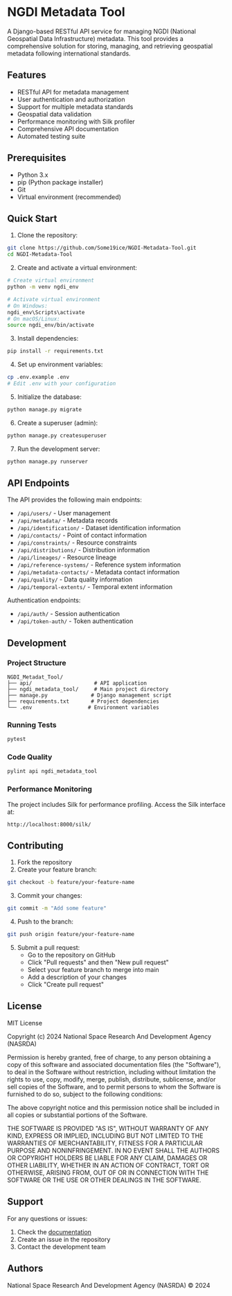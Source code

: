 # NGDI Metadata Tool

A Django-based RESTful API service for managing NGDI (National Geospatial Data Infrastructure) metadata. This tool provides a comprehensive solution for storing, managing, and retrieving geospatial metadata following international standards.

## Features

- RESTful API for metadata management
- User authentication and authorization
- Support for multiple metadata standards
- Geospatial data validation
- Performance monitoring with Silk profiler
- Comprehensive API documentation
- Automated testing suite

## Prerequisites

- Python 3.x
- pip (Python package installer)
- Git
- Virtual environment (recommended)

## Quick Start

1. Clone the repository:
```bash
git clone https://github.com/Some19ice/NGDI-Metadata-Tool.git
cd NGDI-Metadata-Tool
```

2. Create and activate a virtual environment:
```bash
# Create virtual environment
python -m venv ngdi_env

# Activate virtual environment
# On Windows:
ngdi_env\Scripts\activate
# On macOS/Linux:
source ngdi_env/bin/activate
```

3. Install dependencies:
```bash
pip install -r requirements.txt
```

4. Set up environment variables:
```bash
cp .env.example .env
# Edit .env with your configuration
```

5. Initialize the database:
```bash
python manage.py migrate
```

6. Create a superuser (admin):
```bash
python manage.py createsuperuser
```

7. Run the development server:
```bash
python manage.py runserver
```

## API Endpoints

The API provides the following main endpoints:

- `/api/users/` - User management
- `/api/metadata/` - Metadata records
- `/api/identification/` - Dataset identification information
- `/api/contacts/` - Point of contact information
- `/api/constraints/` - Resource constraints
- `/api/distributions/` - Distribution information
- `/api/lineages/` - Resource lineage
- `/api/reference-systems/` - Reference system information
- `/api/metadata-contacts/` - Metadata contact information
- `/api/quality/` - Data quality information
- `/api/temporal-extents/` - Temporal extent information

Authentication endpoints:
- `/api/auth/` - Session authentication
- `/api/token-auth/` - Token authentication

## Development

### Project Structure
```
NGDI_Metadat_Tool/
├── api/                    # API application
├── ngdi_metadata_tool/     # Main project directory
├── manage.py              # Django management script
├── requirements.txt       # Project dependencies
└── .env                  # Environment variables
```

### Running Tests
```bash
pytest
```

### Code Quality
```bash
pylint api ngdi_metadata_tool
```

### Performance Monitoring
The project includes Silk for performance profiling. Access the Silk interface at:
```
http://localhost:8000/silk/
```

## Contributing

1. Fork the repository
2. Create your feature branch:
```bash
git checkout -b feature/your-feature-name
```
3. Commit your changes:
```bash
git commit -m "Add some feature"
```
4. Push to the branch:
```bash
git push origin feature/your-feature-name
```
5. Submit a pull request:
   - Go to the repository on GitHub
   - Click "Pull requests" and then "New pull request"
   - Select your feature branch to merge into main
   - Add a description of your changes
   - Click "Create pull request"


## License

MIT License

Copyright (c) 2024 National Space Research And Development Agency (NASRDA)

Permission is hereby granted, free of charge, to any person obtaining a copy
of this software and associated documentation files (the "Software"), to deal
in the Software without restriction, including without limitation the rights
to use, copy, modify, merge, publish, distribute, sublicense, and/or sell
copies of the Software, and to permit persons to whom the Software is
furnished to do so, subject to the following conditions:

The above copyright notice and this permission notice shall be included in all
copies or substantial portions of the Software.

THE SOFTWARE IS PROVIDED "AS IS", WITHOUT WARRANTY OF ANY KIND, EXPRESS OR
IMPLIED, INCLUDING BUT NOT LIMITED TO THE WARRANTIES OF MERCHANTABILITY,
FITNESS FOR A PARTICULAR PURPOSE AND NONINFRINGEMENT. IN NO EVENT SHALL THE
AUTHORS OR COPYRIGHT HOLDERS BE LIABLE FOR ANY CLAIM, DAMAGES OR OTHER
LIABILITY, WHETHER IN AN ACTION OF CONTRACT, TORT OR OTHERWISE, ARISING FROM,
OUT OF OR IN CONNECTION WITH THE SOFTWARE OR THE USE OR OTHER DEALINGS IN THE
SOFTWARE.

## Support

For any questions or issues:
1. Check the [documentation](docs/)
2. Create an issue in the repository
3. Contact the development team

## Authors

National Space Research And Development Agency (NASRDA) &copy; 2024